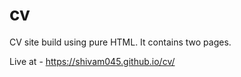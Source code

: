 # cv

CV site build using pure HTML.
It contains two pages. 

Live at - https://shivam045.github.io/cv/
